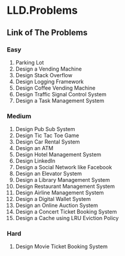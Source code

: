 # LLD.Problems

## Link of The Problems

### Easy 
1. Parking Lot
2. Design a Vending Machine
3. Design Stack Overflow
4. Design Logging Framework
5. Design Coffee Vending Machine
6. Design Traffic Signal Control System
7. Design a Task Management System

### Medium
1. Design Pub Sub System
2. Design Tic Tac Toe Game
2. Design Car Rental System
2. Design an ATM
2. Design Hotel Management System
2. Design LinkedIn
2. Design a Social Network like Facebook
2. Design an Elevator System
2. Design a Library Management System
2. Design Restaurant Management System
2. Design Airline Management System
2. Design a Digital Wallet System
2. Design an Online Auction System
2. Design a Concert Ticket Booking System
2. Design a Cache using LRU Eviction Policy

### Hard
1. Design Movie Ticket Booking System

